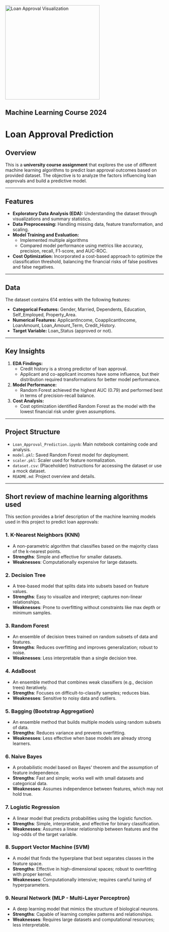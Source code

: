 <img src="https://i0.wp.com/irriverender.blog/wp-content/uploads/2017/11/poli_1.png?resize=1200%2C360&ssl=1" alt="Loan Approval Visualization" width="300">

## Machine Learning Course 2024

# Loan Approval Prediction

## Overview
This is a **university course assignment** that explores the use of different machine learning algorithms to predict loan approval outcomes based on provided dataset. The objective is to analyze the factors influencing loan approvals and build a predictive model.

---

## Features
- **Exploratory Data Analysis (EDA):** Understanding the dataset through visualizations and summary statistics.
- **Data Preprocessing:** Handling missing data, feature transformation, and scaling.
- **Model Training and Evaluation:** 
  - Implemented multiple algorithms
  - Compared model performance using metrics like accuracy, precision, recall, F1-score, and AUC-ROC.
- **Cost Optimization:** Incorporated a cost-based approach to optimize the classification threshold, balancing the financial risks of false positives and false negatives.

---

## Data
The dataset contains 614 entries with the following features:
- **Categorical Features:** Gender, Married, Dependents, Education, Self_Employed, Property_Area.
- **Numerical Features:** ApplicantIncome, CoapplicantIncome, LoanAmount, Loan_Amount_Term, Credit_History.
- **Target Variable:** Loan_Status (approved or not).

---

## Key Insights
1. **EDA Findings:**
   - Credit history is a strong predictor of loan approval.
   - Applicant and co-applicant incomes have some influence, but their distribution required transformations for better model performance.
2. **Model Performance:**
   - Random Forest achieved the highest AUC (0.79) and performed best in terms of precision-recall balance.
3. **Cost Analysis:**
   - Cost optimization identified Random Forest as the model with the lowest financial risk under given assumptions.

---

## Project Structure
- `Loan_Approval_Prediction.ipynb`: Main notebook containing code and analysis.
- `model.pkl`: Saved Random Forest model for deployment.
- `scaler.pkl`: Scaler used for feature normalization.
- `dataset.csv`: (Placeholder) Instructions for accessing the dataset or use a mock dataset.
- `README.md`: Project overview and details.

---

## Short review of machine learning algorithms used
This section provides a brief description of the machine learning models used in this project to predict loan approvals:

### 1. K-Nearest Neighbors (KNN)
- A non-parametric algorithm that classifies based on the majority class of the k-nearest points.
- **Strengths**: Simple and effective for smaller datasets.
- **Weaknesses**: Computationally expensive for large datasets.

### 2. Decision Tree
- A tree-based model that splits data into subsets based on feature values.
- **Strengths**: Easy to visualize and interpret; captures non-linear relationships.
- **Weaknesses**: Prone to overfitting without constraints like max depth or minimum samples.

### 3. Random Forest
- An ensemble of decision trees trained on random subsets of data and features.
- **Strengths**: Reduces overfitting and improves generalization; robust to noise.
- **Weaknesses**: Less interpretable than a single decision tree.

### 4. AdaBoost
- An ensemble method that combines weak classifiers (e.g., decision trees) iteratively.
- **Strengths**: Focuses on difficult-to-classify samples; reduces bias.
- **Weaknesses**: Sensitive to noisy data and outliers.

### 5. Bagging (Bootstrap Aggregation)
- An ensemble method that builds multiple models using random subsets of data.
- **Strengths**: Reduces variance and prevents overfitting.
- **Weaknesses**: Less effective when base models are already strong learners.

### 6. Naive Bayes
- A probabilistic model based on Bayes' theorem and the assumption of feature independence.
- **Strengths**: Fast and simple; works well with small datasets and categorical data.
- **Weaknesses**: Assumes independence between features, which may not hold true.

### 7. Logistic Regression
- A linear model that predicts probabilities using the logistic function.
- **Strengths**: Simple, interpretable, and effective for binary classification.
- **Weaknesses**: Assumes a linear relationship between features and the log-odds of the target variable.

### 8. Support Vector Machine (SVM)
- A model that finds the hyperplane that best separates classes in the feature space.
- **Strengths**: Effective in high-dimensional spaces; robust to overfitting with proper kernel.
- **Weaknesses**: Computationally intensive; requires careful tuning of hyperparameters.

### 9. Neural Network (MLP - Multi-Layer Perceptron)
- A deep learning model that mimics the structure of biological neurons.
- **Strengths**: Capable of learning complex patterns and relationships.
- **Weaknesses**: Requires large datasets and computational resources; less interpretable.
